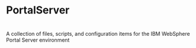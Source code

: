 #
# PortalServer
#

A collection of files, scripts, and configuration items for the IBM WebSphere Portal Server environment

